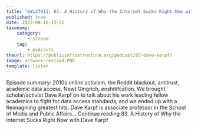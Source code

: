 ```yaml
---
title: "&#127911; 83. A History of Why the Internet Sucks Right Now with Dave Karpf"
published: true
date: 2023-08-16-15-31
taxonomy:
    category:
        - stream
    tag:
        - podcasts
theurl: https://publicinfrastructure.org/podcast/83-dave-karpf/
image: artwork-resized.PNG
template: listen
---
```


Episode summary: 2010s online activism, the Reddit blackout, antitrust, academic data access, Newt Gingrich, enshitifcation. We brought scholar/activist Dave Karpf on to talk about his work leading fellow academics to fight for data access standards, and we ended up with a Reimagining greatest hits. Dave Karpf is associate professor in the School of Media and Public Affairs&hellip; Continue reading 83. A History of Why the Internet Sucks Right Now with Dave Karpf
